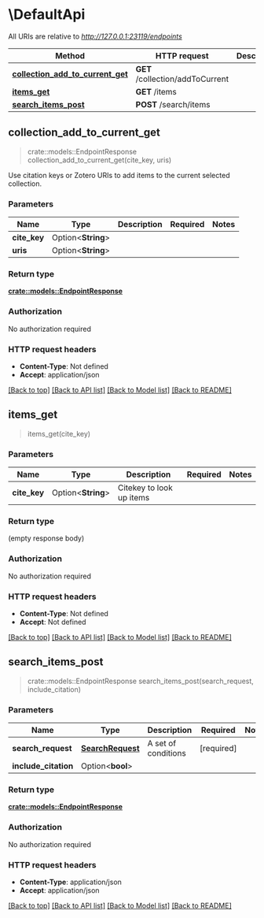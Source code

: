 # \DefaultApi

All URIs are relative to *http://127.0.0.1:23119/endpoints*

Method | HTTP request | Description
------------- | ------------- | -------------
[**collection_add_to_current_get**](DefaultApi.md#collection_add_to_current_get) | **GET** /collection/addToCurrent | 
[**items_get**](DefaultApi.md#items_get) | **GET** /items | 
[**search_items_post**](DefaultApi.md#search_items_post) | **POST** /search/items | 



## collection_add_to_current_get

> crate::models::EndpointResponse collection_add_to_current_get(cite_key, uris)


Use citation keys or Zotero URIs to add items to the current selected collection.

### Parameters


Name | Type | Description  | Required | Notes
------------- | ------------- | ------------- | ------------- | -------------
**cite_key** | Option<**String**> |  |  |
**uris** | Option<**String**> |  |  |

### Return type

[**crate::models::EndpointResponse**](EndpointResponse.md)

### Authorization

No authorization required

### HTTP request headers

- **Content-Type**: Not defined
- **Accept**: application/json

[[Back to top]](#) [[Back to API list]](../README.md#documentation-for-api-endpoints) [[Back to Model list]](../README.md#documentation-for-models) [[Back to README]](../README.md)


## items_get

> items_get(cite_key)


### Parameters


Name | Type | Description  | Required | Notes
------------- | ------------- | ------------- | ------------- | -------------
**cite_key** | Option<**String**> | Citekey to look up items |  |

### Return type

 (empty response body)

### Authorization

No authorization required

### HTTP request headers

- **Content-Type**: Not defined
- **Accept**: Not defined

[[Back to top]](#) [[Back to API list]](../README.md#documentation-for-api-endpoints) [[Back to Model list]](../README.md#documentation-for-models) [[Back to README]](../README.md)


## search_items_post

> crate::models::EndpointResponse search_items_post(search_request, include_citation)


### Parameters


Name | Type | Description  | Required | Notes
------------- | ------------- | ------------- | ------------- | -------------
**search_request** | [**SearchRequest**](SearchRequest.md) | A set of conditions | [required] |
**include_citation** | Option<**bool**> |  |  |

### Return type

[**crate::models::EndpointResponse**](EndpointResponse.md)

### Authorization

No authorization required

### HTTP request headers

- **Content-Type**: application/json
- **Accept**: application/json

[[Back to top]](#) [[Back to API list]](../README.md#documentation-for-api-endpoints) [[Back to Model list]](../README.md#documentation-for-models) [[Back to README]](../README.md)

